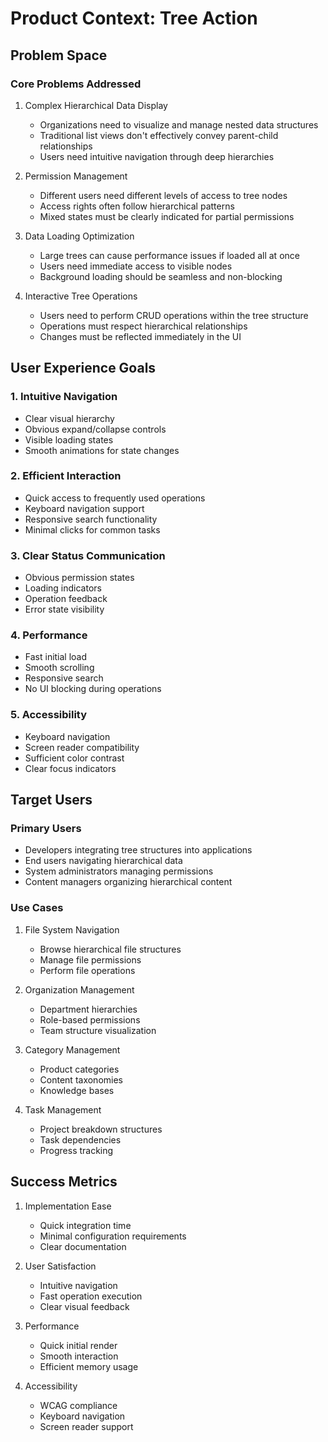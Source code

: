 # Product Context: Tree Action

## Problem Space

### Core Problems Addressed
1. Complex Hierarchical Data Display
   - Organizations need to visualize and manage nested data structures
   - Traditional list views don't effectively convey parent-child relationships
   - Users need intuitive navigation through deep hierarchies

2. Permission Management
   - Different users need different levels of access to tree nodes
   - Access rights often follow hierarchical patterns
   - Mixed states must be clearly indicated for partial permissions

3. Data Loading Optimization
   - Large trees can cause performance issues if loaded all at once
   - Users need immediate access to visible nodes
   - Background loading should be seamless and non-blocking

4. Interactive Tree Operations
   - Users need to perform CRUD operations within the tree structure
   - Operations must respect hierarchical relationships
   - Changes must be reflected immediately in the UI

## User Experience Goals

### 1. Intuitive Navigation
- Clear visual hierarchy
- Obvious expand/collapse controls
- Visible loading states
- Smooth animations for state changes

### 2. Efficient Interaction
- Quick access to frequently used operations
- Keyboard navigation support
- Responsive search functionality
- Minimal clicks for common tasks

### 3. Clear Status Communication
- Obvious permission states
- Loading indicators
- Operation feedback
- Error state visibility

### 4. Performance
- Fast initial load
- Smooth scrolling
- Responsive search
- No UI blocking during operations

### 5. Accessibility
- Keyboard navigation
- Screen reader compatibility
- Sufficient color contrast
- Clear focus indicators

## Target Users

### Primary Users
- Developers integrating tree structures into applications
- End users navigating hierarchical data
- System administrators managing permissions
- Content managers organizing hierarchical content

### Use Cases
1. File System Navigation
   - Browse hierarchical file structures
   - Manage file permissions
   - Perform file operations

2. Organization Management
   - Department hierarchies
   - Role-based permissions
   - Team structure visualization

3. Category Management
   - Product categories
   - Content taxonomies
   - Knowledge bases

4. Task Management
   - Project breakdown structures
   - Task dependencies
   - Progress tracking

## Success Metrics
1. Implementation Ease
   - Quick integration time
   - Minimal configuration requirements
   - Clear documentation

2. User Satisfaction
   - Intuitive navigation
   - Fast operation execution
   - Clear visual feedback

3. Performance
   - Quick initial render
   - Smooth interaction
   - Efficient memory usage

4. Accessibility
   - WCAG compliance
   - Keyboard navigation
   - Screen reader support
